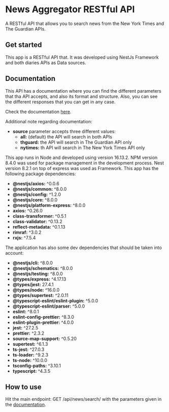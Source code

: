 # News Aggregator RESTful API
A RESTful API that allows you to search news from the New York Times and The Guardian APIs.

## Get started
This app is a RESTful API that. It was developed using NestJs Framework and both diaries APIs as Data sources.


## Documentation

This API has a documentation where you can find the different parameters that tha API accepts, and also its format and structure. Also, you can see the different responses that you can get in any case.

Check the documentation [here](https://documenter.getpostman.com/view/19615387/UVkvHsNx).

Additional note regarding documentation:
* **source** parameter accepts three different values:
    - **all:** (default) the API will search in both APIs
    - **thguard:** the API will search in The Guardian API only
    - **nytimes:** th API will search in The New York Times API only

This app runs in Node and developed using version 16.13.2. NPM version 8.4.0 was used for package management in the development process. Nest version 8.2.1 on top of express was used as Framework.
This app has the following package dependencies:
- **@nestjs/axios:** ^0.0.6
- **@nestjs/common:** ^8.0.0
- **@nestjs/config:** ^1.2.0
- **@nestjs/core:** ^8.0.0
- **@nestjs/platform-express:** ^8.0.0
- **axios:** ^0.26.0
- **class-transformer:** ^0.5.1
- **class-validator:** ^0.13.2
- **reflect-metadata:** ^0.1.13
- **rimraf:** ^3.0.2
- **rxjs:** ^7.5.4

The application has also some dev dependencies that should be taken into account:

- **@nestjs/cli:** ^8.0.0
- **@nestjs/schematics:** ^8.0.0
- **@nestjs/testing:** ^8.0.0
- **@types/express:** ^4.17.13
- **@types/jest:** 27.4.1
- **@types/node:** ^16.0.0
- **@types/supertest:** ^2.0.11
- **@typescript-eslint/eslint-plugin:** ^5.0.0
- **@typescript-eslint/parser:** ^5.0.0
- **eslint:** ^8.0.1
- **eslint-config-prettier:** ^8.3.0
- **eslint-plugin-prettier:** ^4.0.0
- **jest:** ^27.2.5
- **prettier:** ^2.3.2
- **source-map-support:** ^0.5.20
- **supertest:** ^6.1.3
- **ts-jest:** ^27.0.3
- **ts-loader:** ^9.2.3
- **ts-node:** ^10.0.0
- **tsconfig-paths:** ^3.10.1
- **typescript:** ^4.3.5

## How to use 

Hit the main endpoint: GET /api/news/search/ with the parameters given in the [documentation](https://documenter.getpostman.com/view/19615387/UVkvHsNx).


## 
 